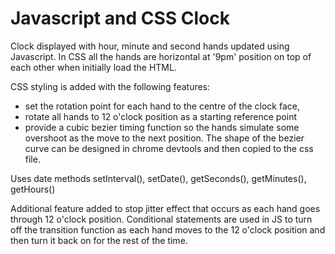 # Javascript and CSS Clock

Clock displayed with hour, minute and second hands updated using Javascript.
In CSS all the hands are horizontal at '9pm' position on top of each other when initially load the HTML.

CSS styling is added with the following features:
 - set the rotation point for each hand to the centre of the clock face, 
 - rotate all hands to 12 o'clock position as a starting reference point
 - provide a cubic bezier timing function so the hands simulate some overshoot as the move to the next position. 
 The shape of the bezier curve can be designed in chrome devtools and then copied to the css file.
 
Uses date methods setInterval(), setDate(), getSeconds(), getMinutes(), getHours()
 
Additional feature added to stop jitter effect that occurs as each hand goes through 12 o'clock position.
Conditional statements are used in JS to turn off the transition function as each hand moves to the 12 o'clock position and then turn it back on for the rest of the time.
 
